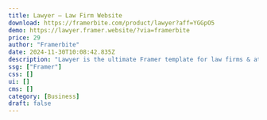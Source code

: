 ```yaml
---
title: Lawyer — Law Firm Website
download: https://framerbite.com/product/lawyer?aff=YGGpO5
demo: https://lawyer.framer.website/?via=framerbite
price: 29
author: "Framerbite"
date: 2024-11-30T10:08:42.835Z
description: "Lawyer is the ultimate Framer template for law firms & attorneys. With 8 complete pages and full CMS support, manage your legal website hassle-free. Its colorful & trendy design enhances your professional image, while optimization ensures top-notch performance. Launch your website effortlessly with Framer's no-code interface, backed by world-class support to guide your success."
ssg: ["Framer"]
css: []
ui: []
cms: []
category: [Business]
draft: false
---
```

